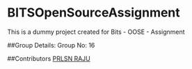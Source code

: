 # BITSOpenSourceAssignment

This is a dummy project created for Bits - OOSE - Assignment

##Group Details:
Group No: 16

##Contributors
[PRLSN RAJU](https://prlsnraju.github.io/)

